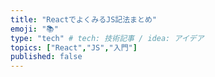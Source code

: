 ```yaml
---
title: "ReactでよくみるJS記法まとめ"
emoji: "📚"
type: "tech" # tech: 技術記事 / idea: アイデア
topics: ["React","JS","入門"]
published: false
---
```

